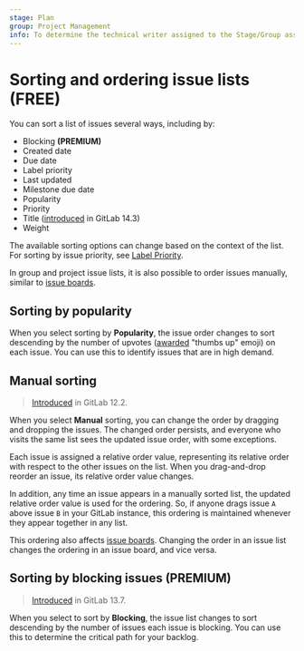 ```yaml
---
stage: Plan
group: Project Management
info: To determine the technical writer assigned to the Stage/Group associated with this page, see https://about.gitlab.com/handbook/engineering/ux/technical-writing/#assignments
---
```


# Sorting and ordering issue lists **(FREE)**

You can sort a list of issues several ways, including by:

- Blocking **(PREMIUM)**
- Created date
- Due date
- Label priority
- Last updated
- Milestone due date
- Popularity
- Priority
- Title ([introduced](https://gitlab.com/gitlab-org/gitlab/-/merge_requests/67234) in GitLab 14.3)
- Weight

The available sorting options can change based on the context of the list.
For sorting by issue priority, see [Label Priority](../labels.md#label-priority).

In group and project issue lists, it is also possible to order issues manually,
similar to [issue boards](../issue_board.md#ordering-issues-in-a-list).

## Sorting by popularity

When you select sorting by **Popularity**, the issue order changes to sort descending by the
number of upvotes ([awarded](../../award_emojis.md) "thumbs up" emoji)
on each issue. You can use this to identify issues that are in high demand.

## Manual sorting

> [Introduced](https://gitlab.com/gitlab-org/gitlab-foss/-/issues/62178) in GitLab 12.2.

When you select **Manual** sorting, you can change
the order by dragging and dropping the issues. The changed order persists, and
everyone who visits the same list sees the updated issue order, with some exceptions.

Each issue is assigned a relative order value, representing its relative
order with respect to the other issues on the list. When you drag-and-drop reorder
an issue, its relative order value changes.

In addition, any time an issue appears in a manually sorted list,
the updated relative order value is used for the ordering.
So, if anyone drags issue `A` above issue `B` in your GitLab instance,
this ordering is maintained whenever they appear together in any list.

This ordering also affects [issue boards](../issue_board.md#ordering-issues-in-a-list).
Changing the order in an issue list changes the ordering in an issue board,
and vice versa.

## Sorting by blocking issues **(PREMIUM)**

> [Introduced](https://gitlab.com/gitlab-org/gitlab/-/issues/34247/) in GitLab 13.7.

When you select to sort by **Blocking**, the issue list changes to sort descending by the
number of issues each issue is blocking. You can use this to determine the critical path for your backlog.
